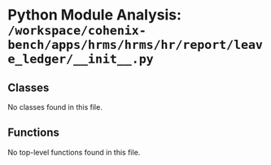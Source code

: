 # Python Module Analysis: `/workspace/cohenix-bench/apps/hrms/hrms/hr/report/leave_ledger/__init__.py`

## Classes

No classes found in this file.


## Functions

No top-level functions found in this file.
